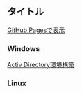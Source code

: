 ## タイトル
[GitHub Pagesで表示](https://plantyuta.github.io/site/ )

### Windows
[Activ Directory環境構築](https://plantyuta.github.io/site/docs/ActivDirectory/ )

### Linux
